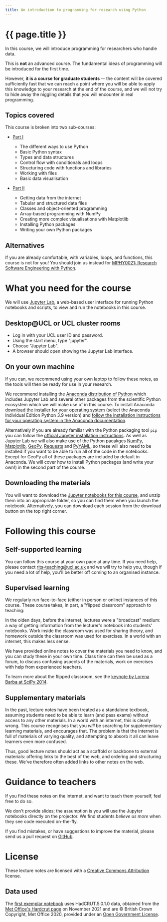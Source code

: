 ```yaml
---
title: An introduction to programming for research using Python
---
```


# {{ page.title }}

In this course, we will introduce programming for researchers who handle data.

This is **not** an advanced course. The fundamental ideas of programming will be introduced for the first time.

However, **it is a course for graduate students** -- the content will be covered sufficiently fast that we can reach a point where you will be able to apply this knowledge to your research at the end of the course, and we will not try to hide away the niggling details that you will encounter in real programming.

## Topics covered

This course is broken into two sub-courses:

* [Part I](01-beginner/)
  - The different ways to use Python
  - Basic Python syntax
  - Types and data structures
  - Control flow with conditionals and loops
  - Structuring code with functions and libraries
  - Working with files
  - Basic data visualisation

* [Part II](02-novice/)
  - Getting data from the internet
  - Tabular and structured data files
  - Classes and object-oriented programming
  - Array-based programming with NumPy
  - Creating more complex visualisations with Matplotlib
  - Installing Python packages
  - Writing your own Python packages

## Alternatives

If you are already comfortable, with variables, loops, and functions, this course is not for you! 
You should join us instead for [MPHY0021: Research Software Engineering with Python](http://github-pages.ucl.ac.uk/rsd-engineeringcourse/).

# What you need for the course

We will use [Jupyter Lab](https://jupyterlab.readthedocs.io/en/stable/), a web-based user interface for running Python notebooks and scripts, to view and run the notebooks in this course.

## Desktop@UCL or UCL cluster rooms

* Log in with your UCL user ID and password.
* Using the start menu, type "jupyter".
* Choose "Jupyter Lab".
* A browser should open showing the Jupyter Lab interface.

## On your own machine

If you can, we recommend using your own laptop to follow these notes, as the tools will then be ready for use in your research.

We recommend installing the [Anaconda distribution of Python](https://docs.anaconda.com/anaconda/) which includes Jupyter Lab and several other packages from the scientific Python ecosystem which we will make use of in this course. 
To install Anaconda [download the installer for your operating system](https://www.anaconda.com/download) (select the Anaconda Individual Edition Python 3.9 version) and [follow the installation instructions for your operating system in the Anaconda documentation](https://docs.anaconda.com/anaconda/install/).

Alternatively if you are already familiar with the Python packaging tool `pip` you can follow the [official Jupyter installation instructions](https://jupyter.org/install.html). 
As well as Jupyter Lab we will also make use of the Python pacakges [NumPy](https://numpy.org/install/), [Matplotlib](https://matplotlib.org/stable/users/installing/index.html), [GeoPy](https://geopy.readthedocs.io/en/stable/#installation), [Requests](https://docs.python-requests.org/en/latest/user/install/#install) and [PyYAML](https://pyyaml.org/wiki/PyYAMLDocumentation), so these will also need to be installed if you want to be able to run all of the code in the notebooks. 
Except for GeoPy all of these packages are included by default in Anaconda. 
We will cover how to install Python packages (and write your own!) in the second part of the course.

## Downloading the materials

You will want to download the [Jupyter notebooks for this course](notebooks.zip), and unzip them into an appropriate folder, so you can find them when you launch the notebook. 
Alternatively, you can download each session from the download button on the top right corner.

# Following this course

## Self-supported learning

You can follow this course at your own pace at any time. 
If you need help, please contact rits-teaching@ucl.ac.uk and we will try to help you, though if you need a lot of help, you'll be better off coming to an organised instance.

## Supervised learning

We regularly run face-to-face (either in person or online) instances of this course. 
These course takes, in part, a "flipped classroom" approach to teaching:

In the olden days, before the internet, lectures were a "broadcast" medium: a way of getting information from the lecturer's notebook into students' notebooks. 
Work inside the classroom was used for sharing theory, and homework outside the classroom was used for exercises. 
In a world with an internet, this makes less sense.

We have provided online notes to cover the materials you need to know, and you can study these in your own time. 
Class time can then be used as a forum, to discuss confusing aspects of the materials, work on exercises with help from experienced teachers.

To learn more about the flipped classroom, see the [keynote by Lorena Barba at SciPy 2014](https://youtu.be/TWxwKDT88GU?t=669).

## Supplementary materials

In the past, lecture notes have been treated as a standalone textbook, assuming students need to be able to learn (and pass exams) without access to any other materials. 
In a world with an internet, this is clearly wrong. 
This course recognises that you *will* be searching for supplementary learning materials, and encourages that. 
The problem is that the internet is full of materials of varying quality, and attempting to absorb it all can leave learners even more confused.

Thus, good lecture notes should act as a scaffold or backbone to external materials: offering links to the best of the web, and ordering and structuring these. 
We've therefore often added links to other notes on the web.

# Guidance to teachers

If you find these notes on the internet, and want to teach them yourself, feel free to do so.

We don't provide slides; the assumption is you will use the Jupyter notebooks directly on the projector. 
We find students *believe us more* when they see code executed on-the-fly.

If you find mistakes, or have suggestions to improve the material, please send us a pull request on [GitHub](https://github.com/UCL-RITS/doctoral-programming-intro).

# License

These lecture notes are licensed with a [Creative Commons Attribution](https://creativecommons.org/licenses/by/4.0/) license.

## Data used

The [first exemplar notebook](01-beginners/000Exemplar.html) uses HadCRUT.5.0.1.0 data, obtained from the [Met Office's Hardcrut page](http://www.metoffice.gov.uk/hadobs/hadcrut5) on November 2021 and are © British Crown Copyright, Met Office 2020, provided under an [Open Government License](http://www.nationalarchives.gov.uk/doc/open-government-licence/version/3/).
